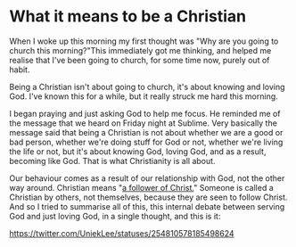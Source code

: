 # What it means to be a Christian


When I woke up this morning my first thought was "Why are you going to church this morning?"<!--more-->This immediately got me thinking, and helped me realise that I've been going to church, for some time now, purely out of habit.

Being a Christian isn't about going to church, it's about knowing and loving God. I've known this for a while, but it really struck me hard this morning.

I began praying and just asking God to help me focus. He reminded me of the message that we heard on Friday night at Sublime. Very basically the message said that being a Christian is not about whether we are a good or bad person, whether we're doing stuff for God or not, whether we're living the life or not, but it's about knowing God, loving God, and as a result, becoming like God. That is what Christianity is all about.

Our behaviour comes as a result of our relationship with God, not the other way around. Christian means "[a follower of Christ.](http://www.biblestudytools.com/lexicons/greek/kjv/christianos.html)" Someone is called a Christian by others, not themselves, because they are seen to follow Christ. And so I tried to summarise all of this, this internal debate between serving God and just loving God, in a single thought, and this is it:

https://twitter.com/UniekLee/statuses/254810578185498624

